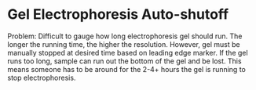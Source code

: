 Gel Electrophoresis Auto-shutoff
================================

Problem: Difficult to gauge how long electrophoresis gel should run. The longer the running time, the higher the resolution. However, gel must be manually stopped at desired time based on leading edge marker. If the gel runs too long, sample can run out the bottom of the gel and be lost. This means someone has to be around for the 2-4+ hours the gel is running to stop electrophoresis.
